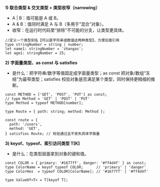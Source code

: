 **1) 联合类型 & 交叉类型 + 类型收窄（narrowing）**
- A | B：值可能是 A 或 B。
- A & B：值同时满足 A 与 B（多用于“混合”对象）。
- 收窄：在运行时代码里“排除”不可能的分支，让类型更具体。
```
//定义一个类型别名【可以是字符串或数值这两种类型】，方便后面引用
type stringNumber = string | number;
let name1: stringNumber = 'zhangas';
let age1: stringNumber = 25;
```

**2) 字面量类型、as const 与 satisfies**
- 是什么：把字符串/数字等值固定成字面量类型；as const 把对象/数组“冻结”为最窄类型；satisfies 校验对象是否满足某个类型，同时保持更精细的推断。
```
const METHOD = ['GET', 'POST', 'PUT'] as const;
// type Method = 'GET' | 'POST' | 'PUT'
type Method = typeof METHOD[number];

type Route = { path: string; method: Method };

const route = {
  path: '/users',
  method: 'GET',
} satisfies Route; // 校验通过且不丢失具体字面量
```

**3) keyof、typeof、索引访问类型 T[K]**
- 是什么：在类型层面拿到对象的键和值。
```
const COLOR = { primary: '#1677ff', danger: '#ff4d4f' } as const;
type ColorName = keyof typeof COLOR;      // 'primary' | 'danger'
type ColorHex  = typeof COLOR[ColorName]; // '#1677ff' | '#ff4d4f'

type ValueOf<T> = T[keyof T];
```
